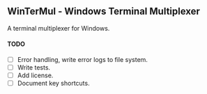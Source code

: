 ## WinTerMul - Windows Terminal Multiplexer

A terminal multiplexer for Windows.

#### TODO
- [ ] Error handling, write error logs to file system.
- [ ] Write tests.
- [ ] Add license.
- [ ] Document key shortcuts.